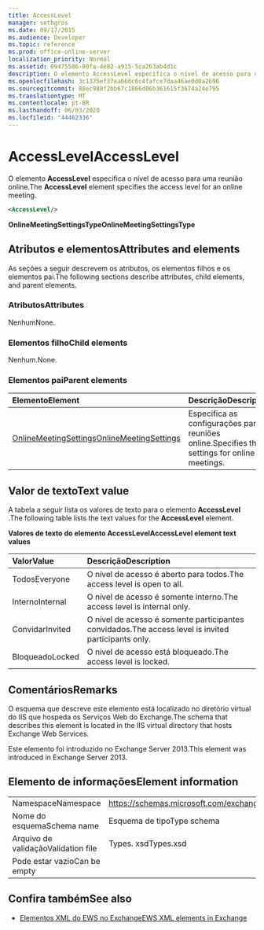 ```yaml
---
title: AccessLevel
manager: sethgros
ms.date: 09/17/2015
ms.audience: Developer
ms.topic: reference
ms.prod: office-online-server
localization_priority: Normal
ms.assetid: 09475586-00fa-4e82-a915-5ca263ab4d1c
description: O elemento AccessLevel especifica o nível de acesso para uma reunião online.
ms.openlocfilehash: 3c1375ef37ea666c6c4fafce7daa46ae0d0a2696
ms.sourcegitcommit: 88ec988f2bb67c1866d06b361615f3674a24e795
ms.translationtype: MT
ms.contentlocale: pt-BR
ms.lasthandoff: 06/03/2020
ms.locfileid: "44462336"
---
```

# <a name="accesslevel"></a><span data-ttu-id="e3698-103">AccessLevel</span><span class="sxs-lookup"><span data-stu-id="e3698-103">AccessLevel</span></span>

<span data-ttu-id="e3698-104">O elemento **AccessLevel** especifica o nível de acesso para uma reunião online.</span><span class="sxs-lookup"><span data-stu-id="e3698-104">The **AccessLevel** element specifies the access level for an online meeting.</span></span> 
  
```XML
<AccessLevel/>
```

 <span data-ttu-id="e3698-105">**OnlineMeetingSettingsType**</span><span class="sxs-lookup"><span data-stu-id="e3698-105">**OnlineMeetingSettingsType**</span></span>
## <a name="attributes-and-elements"></a><span data-ttu-id="e3698-106">Atributos e elementos</span><span class="sxs-lookup"><span data-stu-id="e3698-106">Attributes and elements</span></span>

<span data-ttu-id="e3698-107">As seções a seguir descrevem os atributos, os elementos filhos e os elementos pai.</span><span class="sxs-lookup"><span data-stu-id="e3698-107">The following sections describe attributes, child elements, and parent elements.</span></span>
  
### <a name="attributes"></a><span data-ttu-id="e3698-108">Atributos</span><span class="sxs-lookup"><span data-stu-id="e3698-108">Attributes</span></span>

<span data-ttu-id="e3698-109">Nenhum</span><span class="sxs-lookup"><span data-stu-id="e3698-109">None.</span></span>
  
### <a name="child-elements"></a><span data-ttu-id="e3698-110">Elementos filho</span><span class="sxs-lookup"><span data-stu-id="e3698-110">Child elements</span></span>

<span data-ttu-id="e3698-111">Nenhum.</span><span class="sxs-lookup"><span data-stu-id="e3698-111">None.</span></span>
  
### <a name="parent-elements"></a><span data-ttu-id="e3698-112">Elementos pai</span><span class="sxs-lookup"><span data-stu-id="e3698-112">Parent elements</span></span>

|<span data-ttu-id="e3698-113">**Elemento**</span><span class="sxs-lookup"><span data-stu-id="e3698-113">**Element**</span></span>|<span data-ttu-id="e3698-114">**Descrição**</span><span class="sxs-lookup"><span data-stu-id="e3698-114">**Description**</span></span>|
|:-----|:-----|
|[<span data-ttu-id="e3698-115">OnlineMeetingSettings</span><span class="sxs-lookup"><span data-stu-id="e3698-115">OnlineMeetingSettings</span></span>](onlinemeetingsettings.md) <br/> |<span data-ttu-id="e3698-116">Especifica as configurações para reuniões online.</span><span class="sxs-lookup"><span data-stu-id="e3698-116">Specifies the settings for online meetings.</span></span>  <br/> |
   
## <a name="text-value"></a><span data-ttu-id="e3698-117">Valor de texto</span><span class="sxs-lookup"><span data-stu-id="e3698-117">Text value</span></span>

<span data-ttu-id="e3698-118">A tabela a seguir lista os valores de texto para o elemento **AccessLevel** .</span><span class="sxs-lookup"><span data-stu-id="e3698-118">The following table lists the text values for the **AccessLevel** element.</span></span> 
  
<span data-ttu-id="e3698-119">**Valores de texto do elemento AccessLevel**</span><span class="sxs-lookup"><span data-stu-id="e3698-119">**AccessLevel element text values**</span></span>

|<span data-ttu-id="e3698-120">**Valor**</span><span class="sxs-lookup"><span data-stu-id="e3698-120">**Value**</span></span>|<span data-ttu-id="e3698-121">**Descrição**</span><span class="sxs-lookup"><span data-stu-id="e3698-121">**Description**</span></span>|
|:-----|:-----|
|<span data-ttu-id="e3698-122">Todos</span><span class="sxs-lookup"><span data-stu-id="e3698-122">Everyone</span></span>  <br/> |<span data-ttu-id="e3698-123">O nível de acesso é aberto para todos.</span><span class="sxs-lookup"><span data-stu-id="e3698-123">The access level is open to all.</span></span>  <br/> |
|<span data-ttu-id="e3698-124">Interno</span><span class="sxs-lookup"><span data-stu-id="e3698-124">Internal</span></span>  <br/> |<span data-ttu-id="e3698-125">O nível de acesso é somente interno.</span><span class="sxs-lookup"><span data-stu-id="e3698-125">The access level is internal only.</span></span>  <br/> |
|<span data-ttu-id="e3698-126">Convidar</span><span class="sxs-lookup"><span data-stu-id="e3698-126">Invited</span></span>  <br/> |<span data-ttu-id="e3698-127">O nível de acesso é somente participantes convidados.</span><span class="sxs-lookup"><span data-stu-id="e3698-127">The access level is invited participants only.</span></span>  <br/> |
|<span data-ttu-id="e3698-128">Bloqueado</span><span class="sxs-lookup"><span data-stu-id="e3698-128">Locked</span></span>  <br/> |<span data-ttu-id="e3698-129">O nível de acesso está bloqueado.</span><span class="sxs-lookup"><span data-stu-id="e3698-129">The access level is locked.</span></span>  <br/> |
   
## <a name="remarks"></a><span data-ttu-id="e3698-130">Comentários</span><span class="sxs-lookup"><span data-stu-id="e3698-130">Remarks</span></span>

<span data-ttu-id="e3698-131">O esquema que descreve este elemento está localizado no diretório virtual do IIS que hospeda os Serviços Web do Exchange.</span><span class="sxs-lookup"><span data-stu-id="e3698-131">The schema that describes this element is located in the IIS virtual directory that hosts Exchange Web Services.</span></span>
  
<span data-ttu-id="e3698-132">Este elemento foi introduzido no Exchange Server 2013.</span><span class="sxs-lookup"><span data-stu-id="e3698-132">This element was introduced in Exchange Server 2013.</span></span>
  
## <a name="element-information"></a><span data-ttu-id="e3698-133">Elemento de informações</span><span class="sxs-lookup"><span data-stu-id="e3698-133">Element information</span></span>

|||
|:-----|:-----|
|<span data-ttu-id="e3698-134">Namespace</span><span class="sxs-lookup"><span data-stu-id="e3698-134">Namespace</span></span>  <br/> |https://schemas.microsoft.com/exchange/services/2006/types  <br/> |
|<span data-ttu-id="e3698-135">Nome do esquema</span><span class="sxs-lookup"><span data-stu-id="e3698-135">Schema name</span></span>  <br/> |<span data-ttu-id="e3698-136">Esquema de tipo</span><span class="sxs-lookup"><span data-stu-id="e3698-136">Type schema</span></span>  <br/> |
|<span data-ttu-id="e3698-137">Arquivo de validação</span><span class="sxs-lookup"><span data-stu-id="e3698-137">Validation file</span></span>  <br/> |<span data-ttu-id="e3698-138">Types. xsd</span><span class="sxs-lookup"><span data-stu-id="e3698-138">Types.xsd</span></span>  <br/> |
|<span data-ttu-id="e3698-139">Pode estar vazio</span><span class="sxs-lookup"><span data-stu-id="e3698-139">Can be empty</span></span>  <br/> ||
   
## <a name="see-also"></a><span data-ttu-id="e3698-140">Confira também</span><span class="sxs-lookup"><span data-stu-id="e3698-140">See also</span></span>

- [<span data-ttu-id="e3698-141">Elementos XML do EWS no Exchange</span><span class="sxs-lookup"><span data-stu-id="e3698-141">EWS XML elements in Exchange</span></span>](ews-xml-elements-in-exchange.md)

